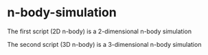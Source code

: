 # n-body-simulation

The first script (2D n-body) is a 2-dimensional n-body simulation

The second script (3D n-body) is a 3-dimensional n-body simulation 

